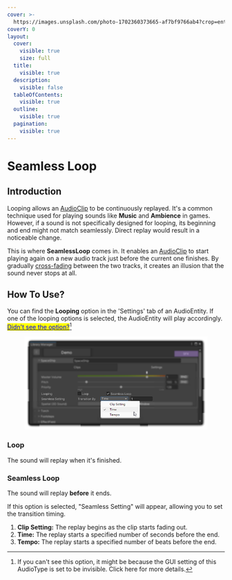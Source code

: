 ```yaml
---
cover: >-
  https://images.unsplash.com/photo-1702360373665-af7bf9766ab4?crop=entropy&cs=srgb&fm=jpg&ixid=M3wxOTcwMjR8MHwxfHJhbmRvbXx8fHx8fHx8fDE3MDQyNzc4MjR8&ixlib=rb-4.0.3&q=85
coverY: 0
layout:
  cover:
    visible: true
    size: full
  title:
    visible: true
  description:
    visible: false
  tableOfContents:
    visible: true
  outline:
    visible: true
  pagination:
    visible: true
---
```


# Seamless Loop

## Introduction <a href="#introduction" id="introduction"></a>

Looping allows an [AudioClip](https://docs.unity3d.com/Manual/class-AudioClip.html) to be continuously replayed. It's a common technique used for playing sounds like **Music** and **Ambience** in games. However, if a sound is not specifically designed for looping, its beginning and end might not match seamlessly. Direct replay would result in a noticeable change.

This is where **SeamlessLoop** comes in. It enables an [AudioClip](https://docs.unity3d.com/Manual/class-AudioClip.html) to start playing again on a new audio track just before the current one finishes. By gradually [cross-fading](fade-in-out-and-cross-fade.md#crossfade) between the two tracks, it creates an illusion that the sound never stops at all.

## **How To Use?**

You can find the **Looping** option in the 'Settings' tab of an AudioEntity. If one of the looping options is selected, the AudioEntity will play accordingly.\
[<mark style="color:blue;">Didn't see the option?</mark>](#user-content-fn-1)[^1]

<figure><img src="../.gitbook/assets/SeamlessLoop.png" alt=""><figcaption></figcaption></figure>

### Loop

The sound will replay when it's finished.

### Seamless Loop

The sound will replay **before** it ends.

If this option is selected, "Seamless Setting" will appear, allowing you to set the transition timing.

1. **Clip Setting:** The replay begins as the clip starts fading out.
2. **Time:** The replay starts a specified number of seconds before the end.
3. **Tempo:** The replay starts a specified number of beats before the end.

[^1]: If you can't see this option, it might be because the GUI setting of this AudioType is set to be invisible. Click here for more details.
